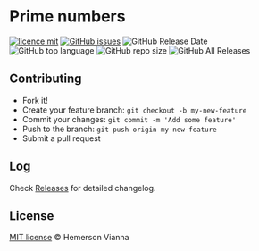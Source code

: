 # Prime numbers

[![licence mit](https://img.shields.io/badge/license-MIT-blue.svg?style=flat-square)](http://hemersonvianna.mit-license.org/)
[![GitHub issues](https://img.shields.io/github/issues/org-victorinox/math-prime-number.svg)](https://github.com/org-victorinox/math-prime-number/issues)
![GitHub Release Date](https://img.shields.io/github/release-date/org-victorinox/math-prime-number.svg)
![GitHub top language](https://img.shields.io/github/languages/top/org-victorinox/math-prime-number.svg)
![GitHub repo size](https://img.shields.io/github/repo-size/org-victorinox/math-prime-number.svg)
![GitHub All Releases](https://img.shields.io/github/downloads/org-victorinox/math-prime-number/total.svg)

## Contributing

- Fork it!
- Create your feature branch: `git checkout -b my-new-feature`
- Commit your changes: `git commit -m 'Add some feature'`
- Push to the branch: `git push origin my-new-feature`
- Submit a pull request

## Log

Check [Releases](https://github.com/org-victorinox/math-prime-number/releases) for detailed changelog.

## License

[MIT license](http://hemersonvianna.mit-license.org/) © Hemerson Vianna
